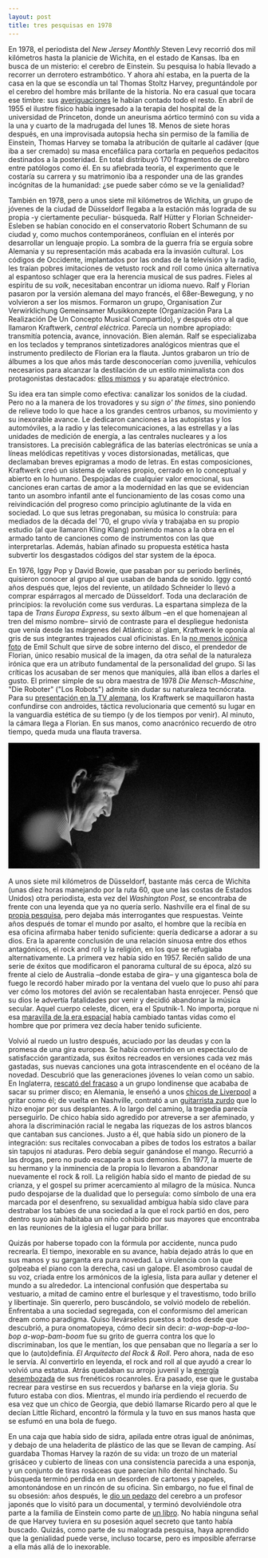 ```yaml
---
layout: post
title: tres pesquisas en 1978
---
```


En 1978, el periodista del *New Jersey Monthly* Steven Levy recorrió dos mil kilómetros hasta la planicie de Wichita, en el estado de Kansas. Iba en busca de un misterio: el cerebro de Einstein. Su pesquisa lo había llevado a recorrer un derrotero estrambótico. Y ahora ahí estaba, en la puerta de la casa en la que se escondía un tal Thomas Stoltz Harvey, preguntándole por el cerebro del hombre más brillante de la historia. No era casual que tocara ese timbre: sus [averiguaciones](https://njmonthly.com/articles/historic-jersey/the-search-for-einsteins-brain/) le habían contado todo el resto. En abril de 1955 el ilustre físico había ingresado a la terapia del hospital de la universidad de Princeton, donde un aneurisma aórtico terminó con su vida a la una y cuarto de la madrugada del lunes 18. Menos de siete horas después, en una improvisada autopsia hecha sin permiso de la familia de Einstein, Thomas Harvey se tomaba la atribución de quitarle al cadáver (que iba a ser cremado) su masa encefálica para cortarla en pequeños pedacitos destinados a la posteridad. En total distribuyó 170 fragmentos de cerebro entre patólogos como él. En su afiebrada teoría, el experimento que le costaría su carrera y su matrimonio iba a responder una de las grandes incógnitas de la humanidad: ¿se puede saber cómo se ve la genialidad?

También en 1978, pero a unos siete mil kilómetros de Wichita, un grupo de jóvenes de la ciudad de Düsseldorf llegaba a la estación más lograda de su propia -y ciertamente peculiar- búsqueda. Ralf Hütter y Florian Schneider-Esleben se habían conocido en el conservatorio Robert Schumann de su ciudad y, como muchos contemporáneos, confluían en el interés por desarrollar un lenguaje propio. La sombra de la guerra fría se erguía sobre Alemania y su representación más acabada era la invasión cultural. Los códigos de Occidente, implantados por las ondas de la televisión y la radio, les traían pobres imitaciones de vetusto rock and roll como única alternativa al espantoso schlager que era la herencia musical de sus padres. Fieles al espíritu de su *volk*, necesitaban encontrar un idioma nuevo. Ralf y Florian pasaron por la versión alemana del mayo francés, el 68er-Bewegung, y no volvieron a ser los mismos. Formaron un grupo, Organisation Zur Verwirklichung Gemeinsamer Musikkonzepte (Organización Para La Realización De Un Concepto Musical Compartido), y después otro al que llamaron Kraftwerk, *central eléctrica*. Parecía un nombre apropiado: transmitía potencia, avance, innovación. Bien alemán. Ralf se especializaba en los teclados y tempranos sintetizadores analógicos mientras que el instrumento predilecto de Florian era la flauta. Juntos grabaron un trío de álbumes a los que años más tarde desconocerían como juvenilia, vehículos necesarios para alcanzar la destilación de un estilo minimalista con dos protagonistas destacados: [ellos mismos](https://dad6pq311uj47.cloudfront.net/items/2M1J0D1m2P3P2X13030C/ralfundflorian.jpg) y su aparataje electrónico.

Su idea era tan simple como efectiva: canalizar los sonidos de la ciudad. Pero no a la manera de los trovadores y su *sign o' the times*, sino poniendo de relieve todo lo que hace a los grandes centros urbanos, su movimiento y su inexorable avance. Le dedicaron canciones a las autopistas y los automóviles, a la radio y las telecomunicaciones, a las estrellas y a las unidades de medición de energía, a las centrales nucleares y a los transistores. La precisión cablegráfica de las baterías electrónicas se unía a líneas melódicas repetitivas y voces distorsionadas, metálicas, que declamaban breves epigramas a modo de letras. En estas composiciones, Kraftwerk creó un sistema de valores propio, cerrado en lo conceptual y abierto en lo humano. Despojadas de cualquier valor emocional, sus canciones eran cartas de amor a la modernidad en las que se evidencian tanto un asombro infantil ante el funcionamiento de las cosas como una reivindicación del progreso como principio aglutinante de la vida en sociedad. Lo que sus letras pregonaban, su música lo construía: para mediados de la década del '70, el grupo vivía y trabajaba en su propio estudio (al que llamaron Kling Klang) poniendo manos a la obra en el armado tanto de canciones como de instrumentos con las que interpretarlas. Además, habían afinado su propuesta estética hasta subvertir los desgastados códigos del star system de la época.

En 1976, Iggy Pop y David Bowie, que pasaban por su periodo berlinés, quisieron conocer al grupo al que usaban de banda de sonido. Iggy contó años después que, lejos del reviente, un atildado Schneider lo llevó a comprar espárragos al mercado de Düsseldorf. Toda una declaración de principios: la revolución come sus verduras. La espartana simpleza de la tapa de *Trans Europa Express*, su sexto álbum –en el que homenajean al tren del mismo nombre– sirvió de contraste para el despliegue hedonista que venía desde las márgenes del Atlántico: al glam, Kraftwerk le oponía al gris de sus integrantes trajeados cual oficinistas. En la [no menos icónica foto](https://dad6pq311uj47.cloudfront.net/items/0W1x0W000T010g3C2S0A/pin.png) de Emil Schult que sirve de sobre interno del disco, el prendedor de Florian, único resabio musical de la imagen, da otra señal de la naturaleza irónica que era un atributo fundamental de la personalidad del grupo. Si las críticas los acusaban de ser menos que maniquíes, allá iban ellos a darles el gusto. El primer simple de su obra maestra de 1978 *Die Mensch-Maschine*, "Die Roboter" ("Los Robots") admite sin dudar su naturaleza tecnócrata. Para su [presentación en la TV alemana](https://youtu.be/YHaZ3UL2oHk), los Kraftwerk se maquillaron hasta confundirse con androides, táctica revolucionaria que cementó su lugar en la vanguardia estética de su tiempo (y de los tiempos por venir). Al minuto, la cámara llega a Florian. En sus manos, como anacrónico recuerdo de otro tiempo, queda muda una flauta traversa.

![alt text](https://raw.githubusercontent.com/irigoin/irigoin.github.io/master/images/roboter.png "Brain to MIDI")

A unos siete mil kilómetros de Düsseldorf, bastante más cerca de Wichita (unas diez horas manejando por la ruta 60, que une las costas de Estados Unidos) otra periodista, esta vez del *Washington Post*, se encontraba de frente con una leyenda que ya no quería serlo. Nashville era el final de su [propia pesquisa](https://www.washingtonpost.com/archive/lifestyle/1978/11/07/the-gospel-according-to-little-richard/34b3b0b0-0842-4781-9956-1107817f4d96/), pero dejaba más interrogantes que respuestas. Veinte años después de tomar el mundo por asalto, el hombre que la recibía en esa oficina afirmaba haber tenido suficiente: quería dedicarse a adorar a su dios. Era la aparente conclusión de una relación sinuosa entre dos ethos antagónicos, el rock and roll y la religión, en los que se refugiaba alternativamente. La primera vez había sido en 1957. Recién salido de una serie de éxitos que modificaron el panorama cultural de su época, alzó su frente al cielo de Australia –donde estaba de gira– y una gigantesca bola de fuego le recordó haber mirado por la ventana del vuelo que lo puso ahí para ver cómo los motores del avión se recalentaban hasta enrojecer. Pensó que su dios le advertía fatalidades por venir y decidió abandonar la música secular. Aquel cuerpo celeste, dicen, era el Sputnik-1. No importa, porque ni esa [maravilla de la era espacial](https://youtu.be/rCQEzgtWv-E) había cambiado tantas vidas como el hombre que por primera vez decía haber tenido suficiente. 

Volvió al ruedo un lustro después, acuciado por las deudas y con la promesa de una gira europea. Se había convertido en un espectáculo de satisfacción garantizada, sus éxitos recreados en versiones cada vez más gastadas, sus nuevas canciones una gota intrascendente en el océano de la novedad. Descubrió que las generaciones jóvenes lo veían como un sabio. En Inglaterra, [rescató del fracaso](https://www.udiscovermusic.com/stories/rolling-stones-first-tour/) a un grupo londinense que acababa de sacar su primer disco; en Alemania, le enseñó a unos [chicos de Liverpool](https://dad6pq311uj47.cloudfront.net/items/3f2a2Z2A1H0V0E2m1m2j/lalunga.jpg) a gritar como él; de vuelta en Nashville, contrató a un [guitarrista zurdo](https://dad6pq311uj47.cloudfront.net/items/1A420W263I0u3U0c092M/jimi.png) que lo hizo enojar por sus desplantes. A lo largo del camino, la tragedia parecía perseguirlo. De chico había sido agredido por atreverse a ser afeminado, y ahora la discriminación racial le negaba las riquezas de los astros blancos que cantaban sus canciones. Justo a él, que había sido un pionero de la integración: sus recitales convocaban a pibes de todos los estratos a bailar sin tapujos ni ataduras. Pero debía seguir ganándose el mango. Recurrió a las drogas, pero no pudo escaparle a sus demonios. En 1977, la muerte de su hermano y la inminencia de la propia lo llevaron a abandonar nuevamente el rock & roll. La religión había sido el manto de piedad de su crianza, y el gospel su primer acercamiento al milagro de la música. Nunca pudo despojarse de la dualidad que lo perseguía: como símbolo de una era marcada por el desenfreno, su sexualidad ambigua había sido clave para destrabar los tabúes de una sociedad a la que el rock partió en dos, pero dentro suyo aún habitaba un niño cohibido por sus mayores que encontraba en las reuniones de la iglesia el lugar para brillar. 

Quizás por haberse topado con la fórmula por accidente, nunca pudo recrearla. El tiempo, inexorable en su avance, había dejado atrás lo que en sus manos y su garganta era pura novedad. La virulencia con la que golpeaba el piano con la derecha, casi un galope. El asombroso caudal de su voz, criada entre los armónicos de la iglesia, lista para aullar y detener el mundo a su alrededor. La intencional confusión que despertaba su vestuario, a mitad de camino entre el burlesque y el travestismo, todo brillo y libertinaje. Sin quererlo, pero buscándolo, se volvió modelo de rebelión. Enfrentaba a una sociedad segregada, con el conformismo del american dream como paradigma. Quiso llevárselos puestos a todos desde que descubrió, a pura onomatopeya, cómo decir sin decir: *a-wop-bop-a-loo-bop a-wop-bam-boom* fue su grito de guerra contra los que lo discriminaban, los que le mentían, los que pensaban que no llegaría a ser lo que lo (auto)definía. *El Arquitecto del Rock & Roll*. Pero ahora, nada de eso le servía. Al convertirlo en leyenda, el rock and roll al que ayudó a crear lo volvió una estatua. Atrás quedaban su arrojo juvenil y la [energía desembozada](https://youtu.be/JnC3Pmmb2jE) de sus frenéticos rocanroles. Era pasado, ese que le gustaba recrear para vestirse en sus recuerdos y bañarse en la vieja gloria. Su futuro estaba con dios. Mientras, el mundo iría perdiendo el recuerdo de esa vez que un chico de Georgia, que debió llamarse Ricardo pero al que le decían Little Richard, encontró la fórmula y la tuvo en sus manos hasta que se esfumó en una bola de fuego.

En una caja que había sido de sidra, apilada entre otras igual de anónimas, y debajo de una heladerita de plástico de las que se llevan de camping. Así guardaba Thomas Harvey la razón de su vida: un trozo de un material grisáceo y cubierto de líneas con una consistencia parecida a una esponja, y un conjunto de tiras rosáceas que parecían hilo dental hinchado. Su búsqueda terminó perdida en un desorden de cartones y papeles, amontonándose en un rincón de su oficina. Sin embargo, no fue el final de su obsesión: años después, le [dio un pedazo](https://youtu.be/y9ulxEGlw5w) del cerebro a un profesor japonés que lo visitó para un documental, y terminó devolviéndole otra parte a la familia de Einstein como parte de [un libro](https://harpers.org/archive/1997/10/driving-mr-albert/). No había ninguna señal de que Harvey tuviera en su posesión aquel secreto que tanto había buscado. Quizás, como parte de su malograda pesquisa, haya aprendido que la genialidad puede verse, incluso tocarse, pero es imposible aferrarse a ella más allá de lo inexorable.